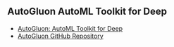 ## AutoGluon AutoML Toolkit for Deep

- [AutoGluon: AutoML Toolkit for Deep](Learninghttps://autogluon.mxnet.io/)
- [AutoGluon GitHub Repository](https://github.com/awslabs/autogluon)
